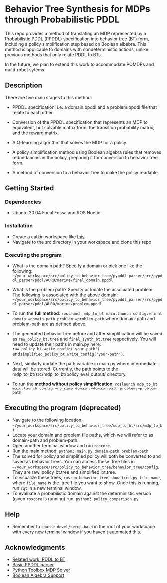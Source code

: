 # Behavior Tree Synthesis for MDPs through Probabilistic PDDL 

This repo provides a method of translating an MDP represented by a Probabilistic PDDL (PPDDL) specification into behavior tree (BT) form, including a policy simplification step based on Boolean albebra. This method is applicable to domains with nondeterministic actions, unlike previous methods that only relate PDDL to BTs.

In the future, we plan to extend this work to accommodate POMDPs and multi-robot sytems.

## Description

There are five main stages to this method:

* PPDDL specification, i.e. a domain.ppddl and a problem.ppddl file that relate to each other.

* Conversion of the PPDDL specification that represents an MDP to equivalent, but solvable matrix form: the transition probability matrix, and the reward matrix.

* A Q-learning algorithm that solves the MDP for a policy.

* A policy simplification method using Boolean algebra rules that removes redundancies in the policy, preparing it for conversion to behavior tree form.

* A method of conversion to a behavior tree to make the policy readable.

## Getting Started

### Dependencies

* Ubuntu 20.04 Focal Fossa and ROS Noetic

### Installation

* Create a catkin workspace like [this](http://wiki.ros.org/catkin/Tutorials/create_a_workspace)
* Navigate to the src directory in your workspace and clone this repo

### Executing the program 

* What is the domain path? Specify a domain or pick one like the following: ```~/your_workspace/src/policy_to_behavior_tree/pypddl_parser/src/pypddl_parser/pddl/AURO/marine/final_domain.ppddl```

* What is the problem path? Specify or locate the associated problem. The following is associated with the above domain: ```~/your_workspace/src/policy_to_behavior_tree/pypddl_parser/src/pypddl_parser/pddl/AURO/marine/problem.ppddl```

* To run the **full method**: ```roslaunch mdp_to_bt main.launch config:=final domain:=domain-path problem:=problem-path``` where domain-path and problem-path are as defined above.

* The generated behavior tree before and after simplification will be saved as ```raw_policy_bt.tree``` and ```final_synth_bt.tree``` respectively. You will need to update their paths in main.py here: ```raw_policy_bt.write_config('your-path')``` and```simplified_policy_bt.write_config('your-path')```.

* Next, similarly update the path variable in main.py where intermediate data will be stored. Currently, the path points to the mdp_to_bt/src/mdp_to_bt/policy_eval_output/ directory.

* To run the **method without policy simplification**: ```roslaunch mdp_to_bt main.launch config:=no_simp domain:=domain-path problem:=problem-path```

## Executing the program (deprecated)

* Navigate to the following location: 
```~/your_workspace/src/policy_to_behavior_tree/mdp_to_bt/src/mdp_to_bt```
* Locate your domain and problem file paths, which we will refer to as domain-path and problem-path.
* Open another terminal window and run ```roscore```.
* Run the main method:
```python3 main.py domain-path problem-path```
* The solved for policy and simplified policy will both be converted to and saved as behavior trees. You can access these .tree files in ```~/your_workspace/src/policy_to_behavior_tree/behavior_tree/config```. They are raw_policy_bt.tree and simplified_bt.tree.
* To visualize these trees, ```rosrun behavior_tree show_tree.py file_name```, where ```file_name``` is the .tree file you want to show. Once this is running, run ```rqt``` in a new terminal window.
* To evaluate a probabilistic domain against the deterministic version (given ```roscore``` is running) run:
```python3 policy_comparison.py```

## Help

* Remember to ```source devel/setup.bash``` in the root of your workspace with every new terminal window if you haven't automated this.

## Acknowledgments

* [Related work: PDDL to BT](https://arxiv.org/abs/2101.01964)
* [Basic PPDDL parser](https://github.com/thiagopbueno/pypddl-parser)
* [Python Toolbox MDP Solver](https://pymdptoolbox.readthedocs.io/en/latest/api/mdp.html)
* [Boolean Algebra Support](https://docs.sympy.org/latest/modules/logic.html)






